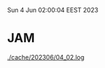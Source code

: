 Sun  4 Jun 02:00:04 EEST 2023
# JAM
<a href='./cache/202306/04_02.log'>./cache/202306/04_02.log</a>
